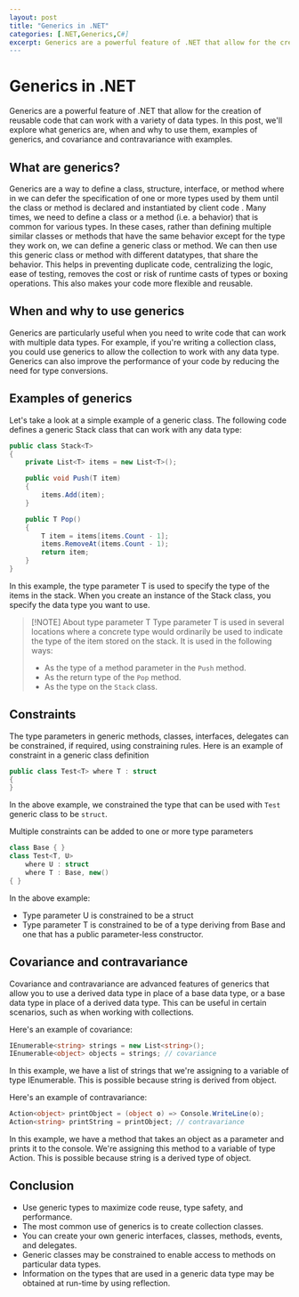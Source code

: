 ```yaml
---
layout: post
title: "Generics in .NET"
categories: [.NET,Generics,C#]
excerpt: Generics are a powerful feature of .NET that allow for the creation of reusable code that can work with a variety of data types. In this post, we'll explore what generics are, when and why to use them, examples of generics, and covariance and contravariance with examples.
---
```

# Generics in .NET

Generics are a powerful feature of .NET that allow for the creation of reusable code that can work with a variety of data types. In this post, we'll explore what generics are, when and why to use them, examples of generics, and covariance and contravariance with examples.
## What are generics?

Generics are a way to define a class, structure, interface, or method where in we can defer the specification of one or more types used by them until the class or method is declared and instantiated by client code  . Many times, we need to define a class or a method (i.e. a behavior) that is common for various types. In these cases, rather than defining multiple  similar classes or methods that have the same behavior except for the type they work on, we can define a generic class or method. We can then use this generic class or method with different datatypes, that share the behavior. This helps in preventing duplicate code, centralizing the logic, ease of testing, removes the cost or risk of runtime casts of types or boxing operations. This also makes your code more flexible and reusable.

## When and why to use generics

Generics are particularly useful when you need to write code that can work with multiple data types. For example, if you're writing a collection class, you could use generics to allow the collection to work with any data type. Generics can also improve the performance of your code by reducing the need for type conversions.

## Examples of generics

Let's take a look at a simple example of a generic class. The following code defines a generic Stack class that can work with any data type:

```csharp
public class Stack<T>
{
    private List<T> items = new List<T>();

    public void Push(T item)
    {
        items.Add(item);
    }

    public T Pop()
    {
        T item = items[items.Count - 1];
        items.RemoveAt(items.Count - 1);
        return item;
    }
}

```

In this example, the type parameter T is used to specify the type of the items in the stack. When you create an instance of the Stack class, you specify the data type you want to use.


> [!NOTE] About type parameter T
> Type parameter T is used in several locations where a concrete type would ordinarily be used to indicate the type of the item stored on the stack. It is used in the following ways:
> - As the type of a method parameter in the `Push` method.
> - As the return type of the `Pop` method.
> - As the type on the `Stack` class.

## Constraints
The type parameters in generic methods, classes, interfaces, delegates can be constrained, if required, using constraining rules.
Here is an example of constraint in a generic class definition
```csharp
public class Test<T> where T : struct
{
}
```

In the above example, we constrained the type that can be used with `Test` generic class to be `struct`.

Multiple constraints can be added to one or more type parameters

```csharp
class Base { }
class Test<T, U>
    where U : struct
    where T : Base, new()
{ }
```

In the above example:
- Type parameter U is constrained to be a struct
- Type parameter T is constrained to be of a type deriving from Base and one that has a public parameter-less constructor.
## Covariance and contravariance

Covariance and contravariance are advanced features of generics that allow you to use a derived data type in place of a base data type, or a base data type in place of a derived data type. This can be useful in certain scenarios, such as when working with collections.

Here's an example of covariance:

```csharp
IEnumerable<string> strings = new List<string>();
IEnumerable<object> objects = strings; // covariance

```

In this example, we have a list of strings that we're assigning to a variable of type IEnumerable<object>. This is possible because string is derived from object.

Here's an example of contravariance:

```csharp
Action<object> printObject = (object o) => Console.WriteLine(o);
Action<string> printString = printObject; // contravariance

```

In this example, we have a method that takes an object as a parameter and prints it to the console. We're assigning this method to a variable of type Action<string>. This is possible because string is a derived type of object.

## Conclusion

- Use generic types to maximize code reuse, type safety, and performance.
- The most common use of generics is to create collection classes.
- You can create your own generic interfaces, classes, methods, events, and delegates.
- Generic classes may be constrained to enable access to methods on particular data types.
- Information on the types that are used in a generic data type may be obtained at run-time by using reflection.

